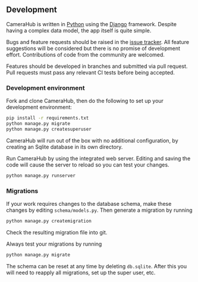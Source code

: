 ## Development

CameraHub is written in [Python](https://www.python.org/) using the [Django](https://www.djangoproject.com/) framework. Despite having a complex
data model, the app itself is quite simple.

Bugs and feature requests should be raised in the [issue tracker](https://github.com/djjudas21/photodb/issues). All feature suggestions will be considered
but there is no promise of development effort. Contributions of code from the community are welcomed.

Features should be developed in branches and submitted via pull request. Pull requests must pass any relevant CI tests before being accepted.

### Development environment

Fork and clone CameraHub, then do the following to set up your development environment:

```sh
pip install -r requirements.txt
python manage.py migrate
python manage.py createsuperuser
```

CameraHub will run out of the box with no additional configuration, by creating an Sqlite database in its own directory.

Run CameraHub by using the integrated web server. Editing and saving the code will cause the server to reload so you can test your changes.

```sh
python manage.py runserver
```

### Migrations

If your work requires changes to the database schema, make these changes by editing `schema/models.py`. Then generate a migration by running

```sh
python manage.py createmigration
```

Check the resulting migration file into git.

Always test your migrations by running

```sh
python manage.py migrate
```

The schema can be reset at any time by deleting `db.sqlite`. After this you will need to reapply all migrations, set up the super user, etc.
